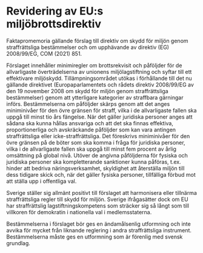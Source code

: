 # Revidering av EU:s miljöbrottsdirektiv

Faktapromemoria gällande förslag till direktiv om skydd för miljön genom straffrättsliga bestämmelser och om upphävande av direktiv (EG) 2008/99/EG, COM (2021\) 851\.

Förslaget innehåller minimiregler om brottsrekvisit och påföljder för de allvarligaste överträdelserna av unionens miljölagstiftning och syftar till ett effektivare miljöskydd. Tillämpningsområdet utökas i förhållande till det nu gällande direktivet (Europaparlamentets och rådets direktiv 2008/99/EG av den 19 november 2008 om skydd för miljön genom straffrättsliga bestämmelser) genom att ytterligare kategorier av straffbara gärningar införs. Bestämmelserna om påföljder skärps genom att det anges miniminivåer för den övre gränsen för straff, vilka i de allvarligaste fallen ska uppgå till minst tio års fängelse. När det gäller juridiska personer anges att sådana ska kunna hållas ansvariga och att det ska finnas effektiva, proportionerliga och avskräckande påföljder som kan vara antingen straffrättsliga eller icke\-straffrättsliga. Det föreskrivs miniminivåer för den övre gränsen på de böter som ska komma i fråga för juridiska personer, vilka i de allvarligaste fallen ska uppgå till minst fem procent av årlig omsättning på global nivå. Utöver de angivna påföljderna för fysiska och juridiska personer ska kompletterande sanktioner kunna påföras, t.ex. hinder att bedriva näringsverksamhet, skyldighet att återställa miljön till dess tidigare skick och, när det gäller fysiska personer, tillfälliga förbud mot att ställa upp i offentliga val.

Sverige ställer sig allmänt positivt till förslaget att harmonisera eller tillnärma straffrättsliga regler till skydd för miljön. Sverige ifrågasätter dock om EU har straffrättslig lagstiftningskompetens som sträcker sig så långt som till villkoren för demokratin i nationella val i medlemsstaterna.

Bestämmelserna i förslaget bör ges en ändamålsenlig utformning och inte avvika för mycket från liknande reglering i andra straffrättsliga instrument. Bestämmelserna måste ges en utformning som är förenlig med svensk grundlag.
